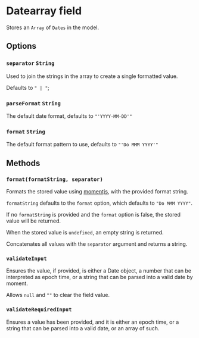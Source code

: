 # Datearray field

Stores an `Array` of `Dates` in the model.

## Options

### `separator` `String`

Used to join the strings in the array to create a single formatted value.

Defaults to `" | "`;

### `parseFormat` `String`

The default date format, defaults to `"'YYYY-MM-DD'"`

### `format` `String`

The default format pattern to use, defaults to `"'Do MMM YYYY'"`

## Methods

### `format(formatString, separator)`

Formats the stored value using [momentjs](http://momentjs.com/), with the provided format string.

`formatString` defaults to the `format` option, which defaults to `"Do MMM YYYY"`.

If no `formatString` is provided and the `format` option is false, the stored value will be returned.

When the stored value is `undefined`, an empty string is returned.

Concatenates all values with the `separator` argument and returns a string.

### `validateInput`

Ensures the value, if provided, is either a Date object, a number that can be interpreted as epoch time, or a string that can be parsed into a valid date by moment.

Allows `null` and `""` to clear the field value.

### `validateRequiredInput`

Ensures a value has been provided, and it is either an epoch time, or a string that can be parsed into a valid date, or an array of such.
